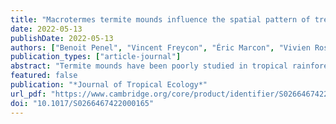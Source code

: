 ```yaml
---
title: "Macrotermes termite mounds influence the spatial pattern of tree species in two African rainforest sites, in northern Congo. But were they really forests in the past?"
date: 2022-05-13
publishDate: 2022-05-13
authors: ["Benoit Penel", "Vincent Freycon", "Éric Marcon", "Vivien Rossi", "Guillaume Cornu", "Fabrice Bénédet", "Éric Forni", "Sylvie Gourlet-Fleury"]
publication_types: ["article-journal"]
abstract: "Termite mounds have been poorly studied in tropical rainforest in contrast to those of savannahs where they create fertility hotspots and influence the spatial pattern of vegetation. An inventory of termite mounds and of 15 tree species with a diameter at breast height ≥ 10 cm was carried out in two 800-ha blocks, in two rainforest sites located in northern Congo. We used inhomogeneous and intertype K functions to study the spatial pattern of termite mounds and of tree species around mounds, respectively. We found that mounds in Loundoungou were over-dispersed within a radius of less than 70 m, while those in Mokabi were randomly spaced. Tree species within a 20-m radius around a mound were aggregated towards the mound, e.g. *Entandrophragma cylindricum*, randomly distributed, or even repulsed by the mound. The specific responses also differed in the two sites. These results suggest that (i) the mounds in Loundoungou were created by savannah termite species 3,000-2,000 years BP during the Late Holocene Rainforest Crisis and (ii) the mounds in Mokabi are characteristic of forest mounds. The impact of termite mounds on the spatial pattern of tree species is thus site-dependent, and these differences might be due to species seed dispersal strategies and to soil calcium concentrations."
featured: false
publication: "*Journal of Tropical Ecology*"
url_pdf: "https://www.cambridge.org/core/product/identifier/S0266467422000165/type/journal_article"
doi: "10.1017/S0266467422000165"
---
```


<span class="__dimensions_badge_embed__" data-doi="10.1017/S0266467422000165"></span><script async src="https://badge.dimensions.ai/badge.js" charset="utf-8"></script>
